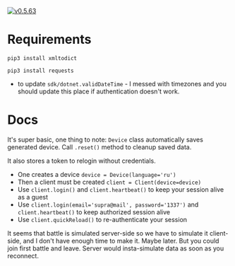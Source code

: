 <!---
This file is auto-generate by a github hook please modify readme.template if you don't want to loose your work
-->
[![ v0.5.63 ](https://github.com/raelldottin/raelldottin/pythonstarships/blob/main/pixelbot.png)](https://github.com/raelldottin/raelldottin/pythonstarships/blob/main/pixelbot.png)

# Requirements

`pip3 install xmltodict`

`pip3 install requests`

+ to update `sdk/dotnet.validDateTime` - I messed with timezones and you should update this place if authentication doesn't work.

# Docs

It's super basic, one thing to note: `Device` class automatically saves generated device. Call `.reset()` method to cleanup saved data.

It also stores a token to relogin without credentials.

* One creates a device `device = Device(language='ru')`
* Then a client must be created `client = Client(device=device)`
* Use `client.login()` and `client.heartbeat()` to keep your session alive as a guest
* Use `client.login(email='supra@mail', password='1337')` and `client.heartbeat()` to keep authorized session alive
* Use `client.quickReload()` to re-authenticate your session


It seems that battle is simulated server-side so we have to simulate it client-side, and I don't have enough time to make it. Maybe later.
But you could join first battle and leave. Server would insta-simulate data as soon as you reconnect.
